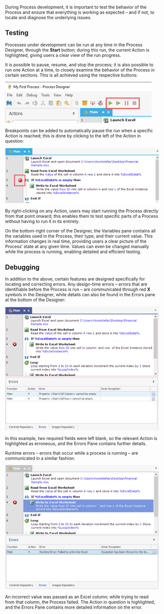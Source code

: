During Process development, it is important to test the behavior of the Process and ensure that everything is working as expected – and if not, to locate and diagnose the underlying issues.

## Testing
Processes under development can be run at any time in the Process Designer, through the **Start** button; during this run, the current Action is highlighted, giving users a clear view of the run progress.

It is possible to pause, resume, and stop the process; it is also possible to run one Action at a time, to closely examine the behavior of the Process in certain sections. This is all achieved using the respective buttons:

![toolbar](..\media\toolbar.png)
 
Breakpoints can be added to automatically pause the run when a specific Action is reached; this is done by clicking to the left of the Action in question:

![main function breakpoint](..\media\main-function-breakpoint.png)
 
By right-clicking on any Action, users may start running the Process directly from that point onward; this enables them to test specific parts of a Process without having to run it in its entirety.

On the bottom-right corner of the Designer, the Variables pane contains all the variables used in the Process, their type, and their current value. This information changes in real time, providing users a clear picture of the Process’ state at any given time. Values can even be changed manually while the process is running, enabling detailed and efficient testing.

## Debugging
In addition to the above, certain features are designed specifically for locating and correcting errors.
Any design-time errors – errors that are identifiable before the Process is run – are communicated through red **X** symbols in the Designer, while details can also be found in the Errors pane at the bottom of the Designer:

![errors pane](..\media\errors-pane.png)
 
In this example, two required fields were left blank, so the relevant Action is highlighted as erroneous, and the Errors Pane contains further details.

Runtime errors – errors that occur while a process is running – are communicated in a similar fashion:

![errors pane continued](..\media\errors-pane-continued.png)

An incorrect value was passed as an Excel column; while trying to read from that column, the Process failed. The Action in question is highlighted, and the Errors Pane contains more detailed information on the error.
 